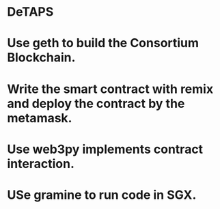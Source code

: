 # DeTAPS
# Use geth to build the Consortium Blockchain.
# Write the smart contract with remix and deploy the contract by the metamask.
# Use web3py implements contract interaction.
# USe gramine to run code in SGX.
